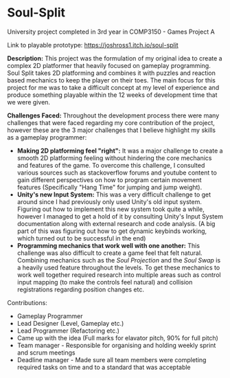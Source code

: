 # Soul-Split
University project completed in 3rd year in COMP3150 - Games Project A

Link to playable prototype: https://joshross1.itch.io/soul-split

**Description:** 
This project was the formulation of my original idea to create a complex 2D platformer that heavily focused on gameplay programming. Soul Split takes 2D platforming and combines it with puzzles and reaction based mechanics to keep the player on their toes. The main focus for this project for me was to take a difficult concept at my level of experience and produce something playable within the 12 weeks of development time that we were given.

**Challenges Faced:** Throughout the development process there were many challenges that were faced regarding my core contribution of the project, however these are the 3 major challenges that I believe highlight my skills as a gameplay programmer:
- **Making 2D platforming feel "right":** It was a major challenge to create a smooth 2D platforming feeling without hindering the core mechanics and features of the game. To overcome this challenge, I consulted various sources such as stackoverflow forums and youtube content to gain different perspectives on how to program certain movement features (Specifically "Hang Time" for jumping and jump weight).
- **Unity's new Input System:** This was a very difficult challenge to get around since I had previously only used Unity's old input system. Figuring out how to implement this new system took quite a while, however I managed to get a hold of it by consulting Unity's Input System documentation along with external research and code analysis. (A big part of this was figuring out how to get dynamic keybinds working, which turned out to be successful in the end)
- **Programming mechanics that work well with one another:** This challenge was also difficult to create a game feel that felt natural. Combining mechanics such as the *Soul Projection* and the *Soul Swap* is a heavily used feature throughout the levels. To get these mechanics to work well together required research into multiple areas such as control input mapping (to make the controls feel natural) and collision registrations regarding position changes etc.

Contributions:
-  Gameplay Programmer
-  Lead Designer (Level, Gameplay etc.)
-  Lead Programmer (Refactoring etc.)
-  Came up with the idea (Full marks for elavator pitch, 90% for full pitch)
-  Team manager - Responsible for organising and holding weekly sprint and scrum meetings
-  Deadline manager - Made sure all team members were completing required tasks on time and to a standard that was acceptable
